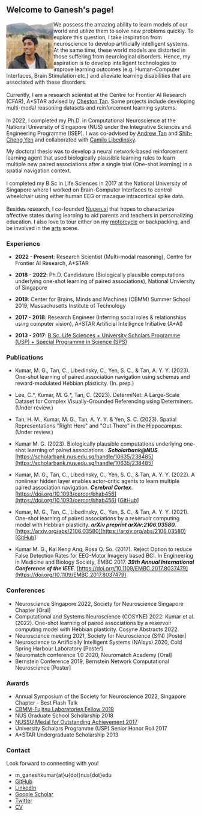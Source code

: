 ## Welcome to Ganesh's page!

<img align="left" src="ganesh_informal_square.jpg" width="25%" id="hp"/> 

<body>
We possess the amazing ability to learn models of our world and utilize them to solve new problems quickly.
To explore this question, I take inspiration from neuroscience to develop artificially intelligent systems.
At the same time, these world models are distorted in those suffering from neurological disorders. 
Hence, my aspiration is to develop intelligent technologies to improve learning outcomes 
(e.g. Human-Computer Interfaces, Brain Stimulation etc.) and alleviate 
learning disabilities that are associated with these disorders.
<br>
<br>
Currently, I am a research scientist at the Centre for Frontier AI Research (CFAR), A*STAR advised by 
<a href="https://www.a-star.edu.sg/cfar/about-cfar/our-team/dr-cheston-tan">Cheston Tan</a>. Some projects include 
developing multi-modal reasoning datasets and reinforcement learning systems.
<br>
<br>
In 2022, I completed my Ph.D. in Computational Neuroscience at the National University of Singapore (NUS) under the Integrative Sciences and Engineering Programme (ISEP).
I was co-advised by <a href="https://nus.edu.sg/lsi/principal-investigators-3/dr-andrew-tan-yong-yi/">Andrew Tan</a> and 
<a href="https://cde.nus.edu.sg/idp/staff/yen-shih-cheng/">Shih-Cheng Yen</a> and collaborated with 
<a href="http://camilolibedinsky.com/">Camilo Libedinsky</a>. 

My doctoral thesis was to develop a neural network-based reinforcement learning agent that used biologically plausible learning rules to 
learn multiple new paired associations after a single trial (One-shot learning) in a spatial navigation context. 
<br>
<br>
I completed my B.Sc in Life Sciences in 2017 at the National University of Singapore where 
I worked on Brain-Computer Interfaces to control wheelchair using either human EEG or macaque intracortical spike data.
<br>
<br>
Besides research, I co-founded <a href="https://nugen.ai">Nugen.ai</a> that hopes to characterize 
affective states during learning to aid parents and teachers in personalizing education. 
I also love to tour either on my <a href="https://news.nus.edu.sg/record-breaking-trip-to-gain-experience/">motorcycle</a> or backpacking, 
and be involved in the <a href="https://news.nus.edu.sg/news-reports/sangae-muzhangu-won-gold-saadhana-project-won-platinum">arts</a> scene.
</body>

### Experience
- **2022 - Present**: Research Scientist (Multi-modal reasoning), Centre for Frontier AI Research, A*STAR

- **2018 - 2022**: Ph.D. Candidature (Biologically plausible computations underlying one-shot learning of paired associations), National Unviersity of Singapore

- **2019**: Center for Brains, Minds and Machines (CBMM) Summer School 2019, Massachusetts Institute of Technology

- **2017 - 2018**: Research Engineer (Inferring social roles & relationships using computer vision), A\*STAR Artificial Intellignce Initiative (A\*AI)

- **2013 - 2017**: [B.Sc. Life Sciences + University Scholars Programme (USP) + Special Programme in Science (SPS)](https://www.facebook.com/nus.singapore/videos/10155508729748540/)

### Publications

- Kumar, M. G., Tan, C., Libedinsky, C., Yen, S. C., & Tan, A. Y. Y. (2023). One-shot learning of paired association navigation using schemas and reward-modulated Hebbian plasticity. (In. prep.)

- Lee, C.\*, Kumar, M. G.\*, Tan, C. (2023). DetermiNet: A Large-Scale Dataset for Complex Visually-Grounded Referencing using Determiners. (Under review.)

- Tan, H. M., Kumar, M. G., Tan, A. Y. Y. & Yen, S. C. (2023). Spatial Representations "Right Here" and "Out There" in the Hippocampus. (Under review.) 

- Kumar M. G. (2023). Biologically plausible computations underlying one-shot learning of paired associations . ***Scholarbank@NUS***. [https://scholarbank.nus.edu.sg/handle/10635/238485](https://scholarbank.nus.edu.sg/handle/10635/238485)

- Kumar, M. G., Tan, C., Libedinsky, C., Yen, S. C., & Tan, A. Y. Y. (2022). A nonlinear hidden layer enables actor-critic agents to learn multiple paired association navigation. ***Cerebral Cortex***. [https://doi.org/10.1093/cercor/bhab456](https://doi.org/10.1093/cercor/bhab456) [[GitHub](https://github.com/mgkumar138/TDHL_6PA)]

- Kumar, M. G., Tan, C., Libedinsky, C., Yen, S. C., & Tan, A. Y. Y. (2021). One-shot learning of paired associations by a reservoir computing model with Hebbian plasticity. ***arXiv preprint arXiv:2106.03580***. [https://arxiv.org/abs/2106.03580](https://arxiv.org/abs/2106.03580) [[GitHub](https://github.com/mgkumar138/Oneshot_Reservoir)]

- Kumar M. G., Kai Keng Ang, Rosa Q. So. (2017). Reject Option to reduce False Detection Rates for EEG-Motor Imagery based BCI. In Engineering in Medicine and Biology Society, EMBC 2017. ***39th Annual International Conference of the IEEE***. [https://doi.org/10.1109/EMBC.2017.8037479](https://doi.org/10.1109/EMBC.2017.8037479)


### Conferences

- Neuroscience Singapore 2022, Society for Neuroscience Singapore Chapter [Oral] 
- Computational and Systems Neuroscience (COSYNE) 2022: Kumar et al. (2022). One-shot learning of paired associations by a reservoir computing model with Hebbian plasticity. Cosyne Abstracts 2022.
- Neuroscience meeting 2021, Society for Neuroscience (SfN) [Poster]
- Neuroscience to Artificially Intelligent Systems (NAIsys) 2020, Cold Spring Harbour Laboratory [Poster]
- Neuromatch conference 1.0 2020, Neuromatch Academy [Oral]
- Bernstein Conference 2019, Bernstein Network Computational Neuroscience [Poster]

### Awards

- Annual Symposium of the Society for Neuroscience 2022, Singapore Chapter - Best Flash Talk 
- [CBMM-Fujitsu Laboratories Fellow 2019](https://cbmm.mit.edu/summer-school/fellows)
- NUS Graduate School Scholarship 2018
- [NUSSU Medal for Outstanding Achievement 2017](https://www.usp.nus.edu.sg/curriculum/awards-and-recognition/award-winners-of-class-2017/)
- University Scholars Programme (USP) Senior Honor Roll 2017
- A\*STAR Undergraduate Scholarship 2013

### Contact

Look forward to connecting with you!
+ m_ganeshkumar{at}u{dot}nus{dot}edu
+ [GitHub](https://github.com/mgkumar138)
+ [LinkedIn](https://www.linkedin.com/in/m-ganesh-kumar/)
+ [Google Scholar](https://scholar.google.com/citations?hl=en&user=sFfy1q4AAAAJ)
+ [Twitter](https://twitter.com/Ganeshk92)
+ <a href="Resume_Ganesh_110123.pdf">CV</a>

